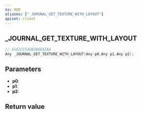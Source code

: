 ```yaml
---
ns: HUD
aliases: ["_JORUNAL_GET_TEXTURE_WITH_LAYOUT"]
apiset: client
---
```

## _JOURNAL_GET_TEXTURE_WITH_LAYOUT

```c
// 0x62CC549B3B8EA2AA
Any _JOURNAL_GET_TEXTURE_WITH_LAYOUT(Any p0,Any p1,Any p2);
```


## Parameters
* **p0**:
* **p1**:
* **p2**:

## Return value